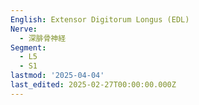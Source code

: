 ```yaml
---
English: Extensor Digitorum Longus (EDL)
Nerve:
  - 深腓骨神経
Segment:
  - L5
  - S1
lastmod: '2025-04-04'
last_edited: 2025-02-27T00:00:00.000Z
---
```



